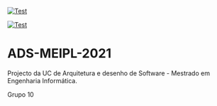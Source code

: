 [![Test](https://github.com/mdiazgoncalves/ADS-MEIPL-2021/actions/workflows/deploy.yml/badge.svg)](https://github.com/mdiazgoncalves/ADS-MEIPL-2021/actions/workflows/deploy.yml)

[![Test](https://github.com/mdiazgoncalves/ADS-MEIPL-2021/actions/workflows/docker_deploy.yml/badge.svg)](https://github.com/mdiazgoncalves/ADS-MEIPL-2021/actions/workflows/docker_deploy.yml)

# ADS-MEIPL-2021

Projecto da UC de Arquitetura e desenho de Software - Mestrado em Engenharia Informática.

Grupo 10
